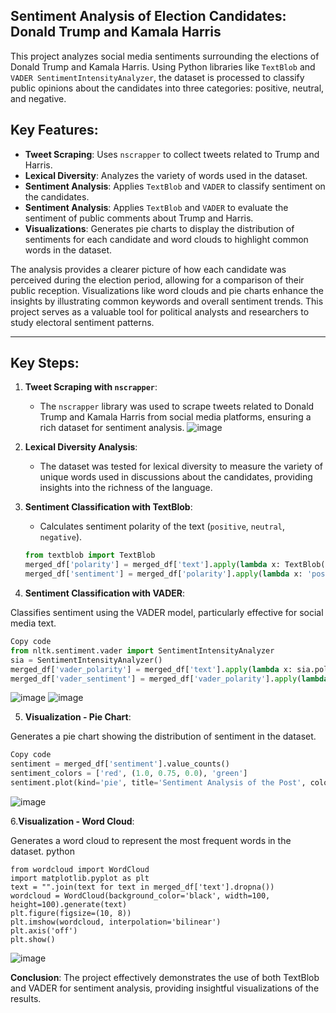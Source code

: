 ## Sentiment Analysis of Election Candidates: Donald Trump and Kamala Harris

This project analyzes social media sentiments surrounding the elections of Donald Trump and Kamala Harris. Using Python libraries like `TextBlob` and `VADER SentimentIntensityAnalyzer`, the dataset is processed to classify public opinions about the candidates into three categories: positive, neutral, and negative.

## Key Features:
- **Tweet Scraping**: Uses `nscrapper` to collect tweets related to Trump and Harris.
- **Lexical Diversity**: Analyzes the variety of words used in the dataset.
- **Sentiment Analysis**: Applies `TextBlob` and `VADER` to classify sentiment on the candidates.
- **Sentiment Analysis**: Applies `TextBlob` and `VADER` to evaluate the sentiment of public comments about Trump and Harris.
- **Visualizations**: Generates pie charts to display the distribution of sentiments for each candidate and word clouds to highlight common words in the dataset.

The analysis provides a clearer picture of how each candidate was perceived during the election period, allowing for a comparison of their public reception. Visualizations like word clouds and pie charts enhance the insights by illustrating common keywords and overall sentiment trends. This project serves as a valuable tool for political analysts and researchers to study electoral sentiment patterns.
****************************************************************************************
## Key Steps:

1. **Tweet Scraping with `nscrapper`**:
   - The `nscrapper` library was used to scrape tweets related to Donald Trump and Kamala Harris from social media platforms, ensuring a rich dataset for sentiment analysis.
![image](https://github.com/user-attachments/assets/11ad6bfa-96be-46a4-848e-bad8961644eb)

2. **Lexical Diversity Analysis**:
   - The dataset was tested for lexical diversity to measure the variety of unique words used in discussions about the candidates, providing insights into the richness of the language.
3. **Sentiment Classification with TextBlob**:
   - Calculates sentiment polarity of the text (`positive`, `neutral`, `negative`).
   
   ```python
   from textblob import TextBlob
   merged_df['polarity'] = merged_df['text'].apply(lambda x: TextBlob(str(x)).sentiment.polarity)
   merged_df['sentiment'] = merged_df['polarity'].apply(lambda x: 'positive' if x > 0 else ('neutral' if x == 0 else 'negative'))
4. **Sentiment Classification with VADER**:

Classifies sentiment using the VADER model, particularly effective for social media text.
 ```python
Copy code
from nltk.sentiment.vader import SentimentIntensityAnalyzer
sia = SentimentIntensityAnalyzer()
merged_df['vader_polarity'] = merged_df['text'].apply(lambda x: sia.polarity_scores(str(x))['compound'])
merged_df['vader_sentiment'] = merged_df['vader_polarity'].apply(lambda x: 'positive' if x > 0.25 else ('neutral' if -0.25 <= x <= 0.25 else 'negative'))
 ```
![image](https://github.com/user-attachments/assets/785c102d-eb29-4104-8c1e-8f31d2c8fc1e)
![image](https://github.com/user-attachments/assets/dc5c8709-3ec2-4226-964e-8a1efd3f65de)

5. **Visualization - Pie Chart**:

Generates a pie chart showing the distribution of sentiment in the dataset.
 ```python
Copy code
sentiment = merged_df['sentiment'].value_counts()
sentiment_colors = ['red', (1.0, 0.75, 0.0), 'green']
sentiment.plot(kind='pie', title='Sentiment Analysis of the Post', colors=sentiment_colors, autopct='%1.1f%%', wedgeprops=dict(width=0.6))
 ```
![image](https://github.com/user-attachments/assets/4006de62-9193-46f2-abbc-b029bfeb789f)

6.**Visualization - Word Cloud**:

Generates a word cloud to represent the most frequent words in the dataset.
python
 ```
from wordcloud import WordCloud
import matplotlib.pyplot as plt
text = "".join(text for text in merged_df['text'].dropna())
wordcloud = WordCloud(background_color='black', width=100, height=100).generate(text)
plt.figure(figsize=(10, 8))
plt.imshow(wordcloud, interpolation='bilinear')
plt.axis('off')
plt.show()
 ```
![image](https://github.com/user-attachments/assets/3c019395-3532-4639-89df-de28ba792f34)

**Conclusion**:
The project effectively demonstrates the use of both TextBlob and VADER for sentiment analysis, providing insightful visualizations of the results.

